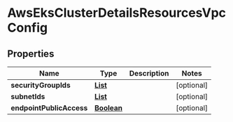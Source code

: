 

# AwsEksClusterDetailsResourcesVpcConfig


## Properties

| Name | Type | Description | Notes |
|------------ | ------------- | ------------- | -------------|
|**securityGroupIds** | [**List**](List.md) |  |  [optional] |
|**subnetIds** | [**List**](List.md) |  |  [optional] |
|**endpointPublicAccess** | [**Boolean**](Boolean.md) |  |  [optional] |



